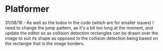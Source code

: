# Platformer

31/08/18 -  As well as the todos in the code (which are for smaller issues) I need to change the jump pattern, as it's a bit too long at the moment, and update the editor so as collision detection rectangles can be drawn over the image to suit its shape as opposed to the collision detection being based on the rectangle that is the image borders.
